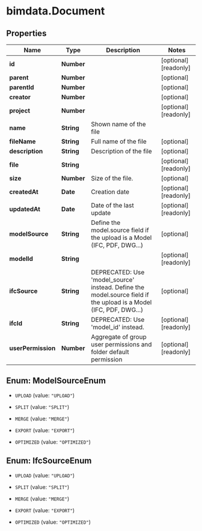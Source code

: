 # bimdata.Document

## Properties

Name | Type | Description | Notes
------------ | ------------- | ------------- | -------------
**id** | **Number** |  | [optional] [readonly] 
**parent** | **Number** |  | [optional] 
**parentId** | **Number** |  | [optional] 
**creator** | **Number** |  | [optional] 
**project** | **Number** |  | [optional] [readonly] 
**name** | **String** | Shown name of the file | 
**fileName** | **String** | Full name of the file | [optional] 
**description** | **String** | Description of the file | [optional] 
**file** | **String** |  | [optional] [readonly] 
**size** | **Number** | Size of the file. | [optional] 
**createdAt** | **Date** | Creation date | [optional] [readonly] 
**updatedAt** | **Date** | Date of the last update | [optional] [readonly] 
**modelSource** | **String** | Define the model.source field if the upload is a Model (IFC, PDF, DWG...) | [optional] 
**modelId** | **String** |  | [optional] [readonly] 
**ifcSource** | **String** | DEPRECATED: Use &#39;model_source&#39; instead. Define the model.source field if the upload is a Model (IFC, PDF, DWG...) | [optional] 
**ifcId** | **String** | DEPRECATED: Use &#39;model_id&#39; instead. | [optional] [readonly] 
**userPermission** | **Number** | Aggregate of group user permissions and folder default permission | [optional] [readonly] 



## Enum: ModelSourceEnum


* `UPLOAD` (value: `"UPLOAD"`)

* `SPLIT` (value: `"SPLIT"`)

* `MERGE` (value: `"MERGE"`)

* `EXPORT` (value: `"EXPORT"`)

* `OPTIMIZED` (value: `"OPTIMIZED"`)





## Enum: IfcSourceEnum


* `UPLOAD` (value: `"UPLOAD"`)

* `SPLIT` (value: `"SPLIT"`)

* `MERGE` (value: `"MERGE"`)

* `EXPORT` (value: `"EXPORT"`)

* `OPTIMIZED` (value: `"OPTIMIZED"`)





